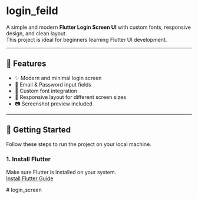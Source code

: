 # login_feild


A simple and modern **Flutter Login Screen UI** with custom fonts, responsive design, and clean layout.  
This project is ideal for beginners learning Flutter UI development.

---

## 📱 Features
- ✨ Modern and minimal login screen
- 🔑 Email & Password input fields
- 🎨 Custom font integration
- 📐 Responsive layout for different screen sizes
- 📷 Screenshot preview included

---

## 🚀 Getting Started

Follow these steps to run the project on your local machine.

### 1. Install Flutter
Make sure Flutter is installed on your system.  
[Install Flutter Guide](https://docs.flutter.dev/get-started/install)

#   l o g i n _ s c r e e n    
 